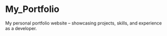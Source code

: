 # My_Portfolio
My personal portfolio website – showcasing projects, skills, and experience as a developer.
